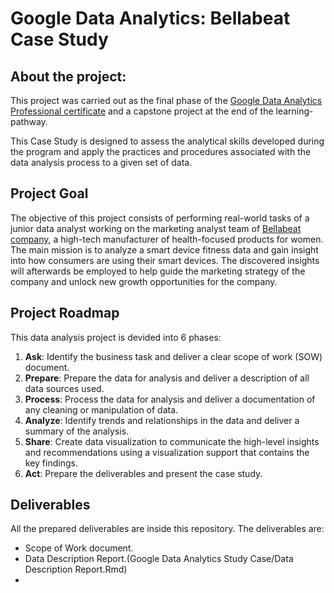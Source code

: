 # Google Data Analytics: Bellabeat Case Study

## About the project: 

This project was carried out as the final phase of the [Google Data Analytics Professional certificate](https://grow.google/certificates/data-analytics/#?modal_active=none) and a capstone project at the end of the learning-pathway.

This Case Study is designed to assess the analytical skills developed during the program and apply the practices and procedures associated with the data analysis process to a given set of data. 

## Project Goal

The objective of this project consists of performing real-world tasks of a junior data analyst working on the marketing analyst team of [Bellabeat company](https://bellabeat.com), a high-tech manufacturer of health-focused products for women. The main mission is to analyze a smart device fitness data and gain insight into how consumers are using their smart devices. The discovered insights will afterwards be employed to help guide the marketing strategy of the company and unlock new growth opportunities for the company.

## Project Roadmap

This data analysis project is devided into 6 phases:
1. **Ask**: Identify the business task and deliver a clear scope of work (SOW) document.
2. **Prepare**: Prepare the data for analysis and deliver a description of all data sources used.
3. **Process**: Process the data for analysis and  deliver a documentation of any cleaning or manipulation of data.
4. **Analyze**: Identify trends and relationships in the data and deliver a summary of the analysis.
5. **Share**: Create data visualization to communicate the high-level insights and recommendations using a visualization support that contains the key findings.
6. **Act**: Prepare the deliverables and present the case study.

## Deliverables

All the prepared deliverables are inside this repository. 
The deliverables are: 
* Scope of Work document.
* Data Description Report.(Google Data Analytics Study Case/Data Description Report.Rmd)
* 

